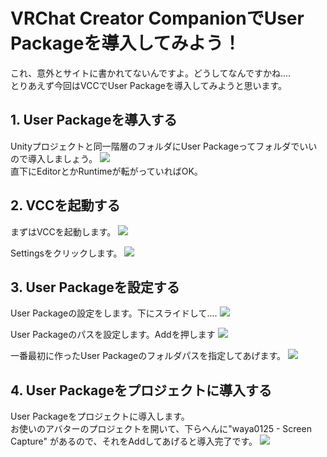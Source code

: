 # VRChat Creator CompanionでUser Packageを導入してみよう！
これ、意外とサイトに書かれてないんですよ。どうしてなんですかね....  
とりあえず今回はVCCでUser Packageを導入してみようと思います。

## 1. User Packageを導入する
Unityプロジェクトと同一階層のフォルダにUser Packageってフォルダでいいので導入しましょう。
<img src="https://files.waya0125.com/images/ss15.png"><br>
直下にEditorとかRuntimeが転がっていればOK。

## 2. VCCを起動する
まずはVCCを起動します。
<img src="https://files.waya0125.com/images/ss10.png"><br>

Settingsをクリックします。
<img src="https://files.waya0125.com/images/ss11.png"><br>

## 3. User Packageを設定する
User Packageの設定をします。下にスライドして....
<img src="https://files.waya0125.com/images/ss12.png"><br>

User Packageのパスを設定します。Addを押します
<img src="https://files.waya0125.com/images/ss13.png"><br>

一番最初に作ったUser Packageのフォルダパスを指定してあげます。
<img src="https://files.waya0125.com/images/ss14.png"><br>

## 4. User Packageをプロジェクトに導入する
User Packageをプロジェクトに導入します。  
お使いのアバターのプロジェクトを開いて、下らへんに"waya0125 - Screen Capture" があるので、それをAddしてあげると導入完了です。
<img src="https://files.waya0125.com/images/ss16.png"><br>
